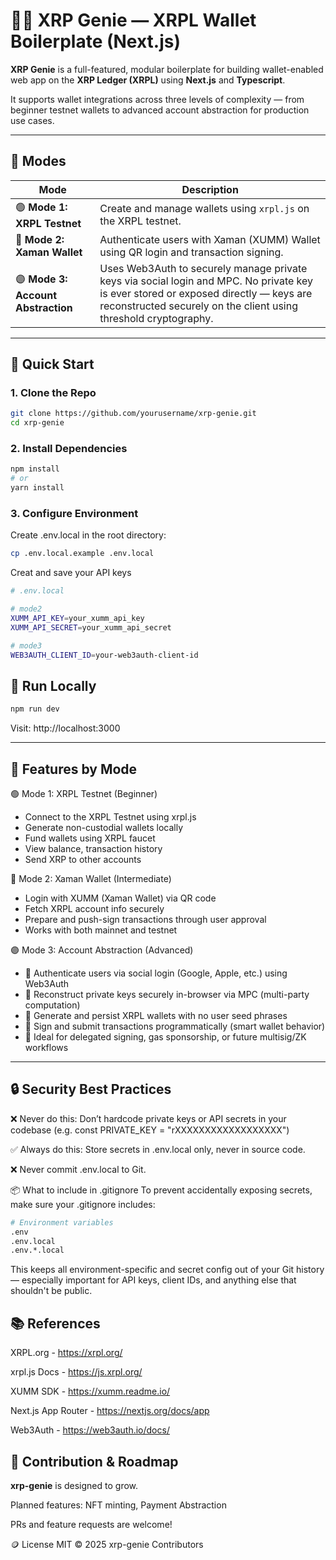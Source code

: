 # 🧞‍♂️ XRP Genie — XRPL Wallet Boilerplate (Next.js)

**XRP Genie** is a full-featured, modular boilerplate for building wallet-enabled web app on the **XRP Ledger (XRPL)** using **Next.js** and **Typescript**.

It supports wallet integrations across three levels of complexity — from beginner testnet wallets to advanced account abstraction for production use cases.

---

## 🧠 Modes

| Mode | Description |
|------|-------------|
| 🟢 **Mode 1: XRPL Testnet** | Create and manage wallets using `xrpl.js` on the XRPL testnet. |
| 🔵 **Mode 2: Xaman Wallet** | Authenticate users with Xaman (XUMM) Wallet using QR login and transaction signing. |
| 🟣 **Mode 3: Account Abstraction** | Uses Web3Auth to securely manage private keys via social login and MPC. No private key is ever stored or exposed directly — keys are reconstructed securely on the client using threshold cryptography. |

---

## 🚀 Quick Start

### 1. Clone the Repo

```bash
git clone https://github.com/yourusername/xrp-genie.git
cd xrp-genie
```

### 2. Install Dependencies

```bash
npm install
# or
yarn install
```

### 3. Configure Environment
Create .env.local in the root directory:

```bash
cp .env.local.example .env.local
```

Creat and save your API keys
```bash
# .env.local

# mode2
XUMM_API_KEY=your_xumm_api_key
XUMM_API_SECRET=your_xumm_api_secret

# mode3
WEB3AUTH_CLIENT_ID=your-web3auth-client-id
```

## 🧪 Run Locally

```bash
npm run dev
```
Visit: http://localhost:3000

---

## 🔧 Features by Mode
🟢 Mode 1: XRPL Testnet (Beginner)
- Connect to the XRPL Testnet using xrpl.js
- Generate non-custodial wallets locally
- Fund wallets using XRPL faucet
- View balance, transaction history
- Send XRP to other accounts

🔵 Mode 2: Xaman Wallet (Intermediate)
- Login with XUMM (Xaman Wallet) via QR code
- Fetch XRPL account info securely
- Prepare and push-sign transactions through user approval
- Works with both mainnet and testnet

🟣 Mode 3: Account Abstraction (Advanced)
- 🔐 Authenticate users via social login (Google, Apple, etc.) using Web3Auth
- 🧠 Reconstruct private keys securely in-browser via MPC (multi-party computation)
- 🪪 Generate and persist XRPL wallets with no user seed phrases
- 🧾 Sign and submit transactions programmatically (smart wallet behavior)
- 🧱 Ideal for delegated signing, gas sponsorship, or future multisig/ZK workflows

---

## 🔒 Security Best Practices
❌ Never do this:
Don’t hardcode private keys or API secrets in your codebase
(e.g. const PRIVATE_KEY = "rXXXXXXXXXXXXXXXXXX")

✅ Always do this:
Store secrets in .env.local only, never in source code.

❌ Never commit .env.local to Git.

📦 What to include in .gitignore
To prevent accidentally exposing secrets, make sure your .gitignore includes:

```bash
# Environment variables
.env
.env.local
.env.*.local
```
This keeps all environment-specific and secret config out of your Git history — especially important for API keys, client IDs, and anything else that shouldn't be public.

## 📚 References
XRPL.org - https://xrpl.org/

xrpl.js Docs - https://js.xrpl.org/

XUMM SDK - https://xumm.readme.io/

Next.js App Router - https://nextjs.org/docs/app

Web3Auth - https://web3auth.io/docs/

## 🧞 Contribution & Roadmap
**xrp-genie** is designed to grow. 

Planned features: NFT minting, Payment Abstraction

PRs and feature requests are welcome!

🪙 License
MIT © 2025 xrp-genie Contributors
